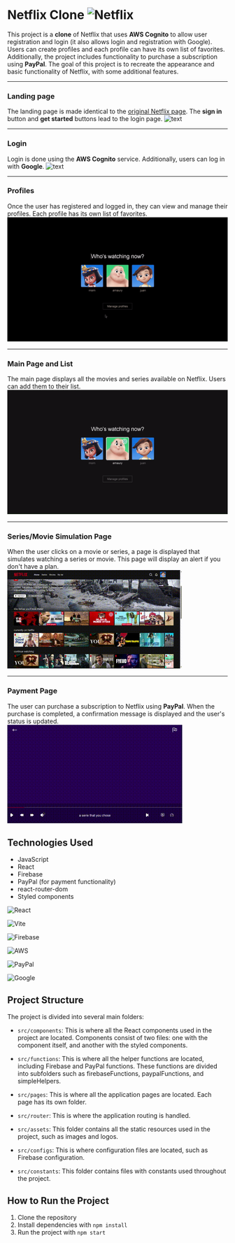 # Netflix Clone ![Netflix](https://img.shields.io/badge/Netflix-E50914?style=for-the-badge&logo=netflix&logoColor=white)

This project is a **clone** of Netflix that uses **AWS Cognito** to allow user registration and login (it also allows login and registration with Google). Users can create profiles and each profile can have its own list of favorites. Additionally, the project includes functionality to purchase a subscription using **PayPal**. The goal of this project is to recreate the appearance and basic functionality of Netflix, with some additional features.

---
### Landing page
The landing page is made identical to the [original Netflix page](https://www.netflix.com/). The **sign in** button and **get started** buttons lead to the login page.
![text](/readmeImgs/netflixClone_landingPage.gif)

---
### Login
Login is done using the **AWS Cognito** service. Additionally, users can log in with **Google**.
![text](/readmeImgs/netflixClone_login.gif)

---
### Profiles
Once the user has registered and logged in, they can view and manage their profiles. Each profile has its own list of favorites.
![text](/readmeImgs/netflixClone_profiles.gif)

---
### Main Page and List
The main page displays all the movies and series available on Netflix. Users can add them to their list.
![text](/readmeImgs/netflixClone_mainPage.gif)

---
### Series/Movie Simulation Page
When the user clicks on a movie or series, a page is displayed that simulates watching a series or movie. This page will display an alert if you don't have a plan.
![text](/readmeImgs/netflixClone_watchsSerie.gif)

---
### Payment Page
The user can purchase a subscription to Netflix using **PayPal**. When the purchase is completed, a confirmation message is displayed and the user's status is updated.
![text](/readmeImgs/netflixClone_paymentProcess.gif)


## Technologies Used

- JavaScript
- React
- Firebase
- PayPal (for payment functionality)
- react-router-dom
- Styled components


![React](https://img.shields.io/badge/react-%2320232a.svg?style=for-the-badge&logo=react&logoColor=%2361DAFB)

![Vite](https://img.shields.io/badge/vite-%23646CFF.svg?style=for-the-badge&logo=vite&logoColor=white)

![Firebase](https://img.shields.io/badge/Firebase-039BE5?style=for-the-badge&logo=Firebase&logoColor=white)

![AWS](https://img.shields.io/badge/AWS-%23FF9900.svg?style=for-the-badge&logo=amazon-aws&logoColor=white)

![PayPal](https://img.shields.io/badge/PayPal-00457C?style=for-the-badge&logo=paypal&logoColor=white)

![Google](https://img.shields.io/badge/google-4285F4?style=for-the-badge&logo=google&logoColor=white)

## Project Structure

The project is divided into several main folders:

- `src/components`: This is where all the React components used in the project are located. Components consist of two files: one with the component itself, and another with the styled components.

- `src/functions`: This is where all the helper functions are located, including Firebase and PayPal functions. These functions are divided into subfolders such as firebaseFunctions, paypalFunctions, and simpleHelpers.

- `src/pages`: This is where all the application pages are located. Each page has its own folder.

- `src/router`: This is where the application routing is handled.

- `src/assets`: This folder contains all the static resources used in the project, such as images and logos.

- `src/configs`: This is where configuration files are located, such as Firebase configuration.

- `src/constants`: This folder contains files with constants used throughout the project.

## How to Run the Project

1. Clone the repository
2. Install dependencies with `npm install`
3. Run the project with `npm start`
